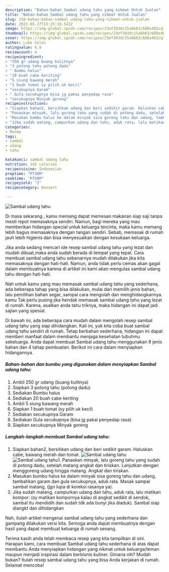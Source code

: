 ```yaml
---
description: "Bahan-bahan Sambal udang tahu yang nikmat Untuk Jualan"
title: "Bahan-bahan Sambal udang tahu yang nikmat Untuk Jualan"
slug: 150-bahan-bahan-sambal-udang-tahu-yang-nikmat-untuk-jualan
date: 2021-05-27T13:25:19.543Z
image: https://img-global.cpcdn.com/recipes/23ef303dc15a6b63/680x482cq70/sambal-udang-tahu-foto-resep-utama.jpg
thumbnail: https://img-global.cpcdn.com/recipes/23ef303dc15a6b63/680x482cq70/sambal-udang-tahu-foto-resep-utama.jpg
cover: https://img-global.cpcdn.com/recipes/23ef303dc15a6b63/680x482cq70/sambal-udang-tahu-foto-resep-utama.jpg
author: Luke Colon
ratingvalue: 4.9
reviewcount: 4
recipeingredient:
- "250 gr udang buang kulitnya"
- "3 potong tahu potong dadu"
- " Bumbu halus"
- "20 buah cabe keriting"
- "5 siung bawang merah"
- "1 buah tomat sy pilih uk kecil"
- "secukupnya Garam"
- " Gula secukupnya bisa jg pakai penyedap rasa"
- "secukupnya Minyak goreng"
recipeinstructions:
- "Siapkan bahan2, bersihkan udang dan beri sedikit garam. Haluskan cabe, bawang merah dan tomat."
- "Panaskan minyak, lalu goreng tahu yang sudah di potong dadu, setelah matang angkat dan tiriskan. Lanjutkan dengan menggoreng udang hingga matang. Angkat dan tiriskan."
- "Masukan bumbu halus ke dalam minyak sisa goreng tahu dan udang, tambahkan garam dan gula secukupnya, aduk rata. Masak sampai sambal matang, (jgn lupa di koreksi rasanya ya)."
- "Jika sudah matang, campurkan udang dan tahu, aduk rata, lalu matikan kompor: (sy matikan kompornya kalau di angkat sedikit di sendok, sambal itu mendidih dan sudah tdk ada bunyi jika diaduk). Sambal siap diangkt dan dihidangkan"
categories:
- Resep
tags:
- sambal
- udang
- tahu

katakunci: sambal udang tahu 
nutrition: 145 calories
recipecuisine: Indonesian
preptime: "PT36M"
cooktime: "PT58M"
recipeyield: "2"
recipecategory: Dessert

---
```



![Sambal udang tahu](https://img-global.cpcdn.com/recipes/23ef303dc15a6b63/680x482cq70/sambal-udang-tahu-foto-resep-utama.jpg)

Di masa  sekarang , kamu memang dapat memesan makanan siap saji tanpa mesti repot memasaknya sendiri. Namun, bagi mereka yang mau memberikan hidangan special untuk keluarga tercinta, maka kamu memang lebih bagus memasaknya dengan tangan sendiri. Sebab, memasak di rumah jauh lebih higienis dan bisa menyesuaikan dengan kesukaan keluarga.

Jika anda sedang mencari ide resep sambal udang tahu yang lezat dan mudah dibuat,maka anda sudah berada di tempat yang tepat. Cara membuat sambal udang tahu  sebenarnya mudah dilakukan jika kita memasaknya dengan hati-hati. Namun, anda tidak perlu cemas akan gagal dalam membuatnya 
karena di artikel ini kami akan mengulas sambal udang tahu dengan hati-hati.  



Nah untuk kamu yang mau memasak sambal udang tahu yang sederhana, ada beberapa tahap yang bisa dilakukan, mulai dari memilih jenis bahan, lalu pemilihan bahan segar, sampai cara mengolah dan menghidangkannya. kamu Tak perlu pusing jika hendak memasak sambal udang tahu yang lezat di rumah. Karena, asalkan anda  tahu triknya, maka hidangan ini dapat jadi sajian yang spesial.

Di bawah ini, ada beberapa cara mudah dalam mengolah resep sambal udang tahu yang siap dihidangkan. Kali ini, yuk kita coba buat sambal udang tahu sendiri di rumah. Tetap berbahan sederhana, hidangan ini dapat memberi manfaat dalam membantu menjaga kesehatan tubuhmu sekeluarga. Anda dapat membuat Sambal udang tahu menggunakan 9 jenis bahan dan 4 tahap pembuatan. Berikut ini cara dalam menyiapkan hidangannya.

<!--inarticleads1-->

##### Bahan-bahan dan bumbu yang digunakan dalam menyiapkan Sambal udang tahu:

1. Ambil 250 gr udang (buang kulitnya)
1. Siapkan 3 potong tahu (potong dadu)
1. Sediakan  Bumbu halus
1. Sediakan 20 buah cabe keriting
1. Ambil 5 siung bawang merah
1. Siapkan 1 buah tomat (sy pilih uk kecil)
1. Sediakan secukupnya Garam
1. Sediakan  Gula secukupnya (bisa jg pakai penyedap rasa)
1. Siapkan secukupnya Minyak goreng




<!--inarticleads2-->

##### Langkah-langkah membuat Sambal udang tahu:

1. Siapkan bahan2, bersihkan udang dan beri sedikit garam. Haluskan cabe, bawang merah dan tomat.
<img src="https://img-global.cpcdn.com/steps/75576555f5cf456a/160x128cq70/sambal-udang-tahu-langkah-memasak-1-foto.jpg" alt="Sambal udang tahu"><img src="https://img-global.cpcdn.com/steps/a68957d85cf9177d/160x128cq70/sambal-udang-tahu-langkah-memasak-1-foto.jpg" alt="Sambal udang tahu">1. Panaskan minyak, lalu goreng tahu yang sudah di potong dadu, setelah matang angkat dan tiriskan. Lanjutkan dengan menggoreng udang hingga matang. Angkat dan tiriskan.
1. Masukan bumbu halus ke dalam minyak sisa goreng tahu dan udang, tambahkan garam dan gula secukupnya, aduk rata. Masak sampai sambal matang, (jgn lupa di koreksi rasanya ya).
1. Jika sudah matang, campurkan udang dan tahu, aduk rata, lalu matikan kompor: (sy matikan kompornya kalau di angkat sedikit di sendok, sambal itu mendidih dan sudah tdk ada bunyi jika diaduk). Sambal siap diangkt dan dihidangkan




Nah, itulah artikel mengenai  sambal udang tahu  yang sederhana dan gampang dilakukan versi kita. Semoga anda dapat membuatnya dengan hasil yang dapat membuat keluarga di rumah senang. 

Terima kasih anda telah membaca resep yang kita tampilkan di sini. Harapan kami, cara membuat  Sambal udang tahu sederhana di atas dapat membantu Anda menyiapkan hidangan yang nikmat untuk keluarga/teman maupun menjadi inspirasi dalam berbisnis kuliner. Gimana nih? Mudah bukan? Itulah resep sambal udang tahu yang bisa Anda kerjakan di rumah. Selamat mencoba!

